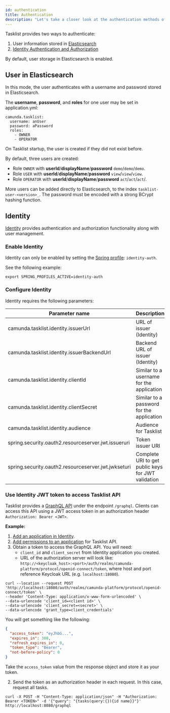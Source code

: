 ```yaml
---
id: authentication
title: Authentication
description: "Let's take a closer look at the authentication methods of Tasklist."
---
```


Tasklist provides two ways to authenticate:

1. User information stored in [Elasticsearch](#user-in-elasticsearch)
2. [Identity Authentication and Authorization](#identity)

By default, user storage in Elasticsearch is enabled.

## User in Elasticsearch

In this mode, the user authenticates with a username and password stored in Elasticsearch.

The **username**, **password**, and **roles** for one user may be set in application.yml:

```
camunda.tasklist:
  username: anUser
  password: aPassword
  roles:
    - OWNER
    - OPERATOR
```

On Tasklist startup, the user is created if they did not exist before.

By default, three users are created:

- Role `OWNER` with **userId**/**displayName**/**password** `demo`/`demo`/`demo`.
- Role `USER` with **userId**/**displayName**/**password** `view`/`view`/`view`.
- Role `OPERATOR` with **userId**/**displayName**/**password** `act`/`act`/`act`/.

More users can be added directly to Elasticsearch, to the index `tasklist-user-<version>_`. The password must be encoded with a strong BCrypt hashing function.

## Identity

[Identity](../../identity/what-is-identity/) provides authentication and authorization functionality along with user management.

### Enable Identity

Identity can only be enabled by setting the [Spring profile](https://docs.spring.io/spring-boot/docs/current/reference/html/spring-boot-features.html#boot-features-profiles): `identity-auth`.

See the following example:

```
export SPRING_PROFILES_ACTIVE=identity-auth
```

### Configure Identity

Identity requires the following parameters:

| Parameter name                                      | Description                                        | Example value                                                                     |
| --------------------------------------------------- | -------------------------------------------------- | --------------------------------------------------------------------------------- |
| camunda.tasklist.identity.issuerUrl                 | URL of issuer (Identity)                           | http://localhost:18080/auth/realms/camunda-platform                               |
| camunda.tasklist.identity.issuerBackendUrl          | Backend URL of issuer (Identity)                   | http://localhost:18080/auth/realms/camunda-platform                               |
| camunda.tasklist.identity.clientId                  | Similar to a username for the application          | tasklist                                                                          |
| camunda.tasklist.identity.clientSecret              | Similar to a password for the application          | XALaRPl...s7dL7                                                                   |
| camunda.tasklist.identity.audience                  | Audience for Tasklist                              | tasklist-api                                                                      |
| spring.security.oauth2.resourceserver.jwt.issueruri | Token issuer URI                                   | http://localhost:18080/auth/realms/camunda-platform                               |
| spring.security.oauth2.resourceserver.jwt.jwkseturi | Complete URI to get public keys for JWT validation | http://localhost:18080/auth/realms/camunda-platform/protocol/openid-connect/certs |

### Use Identity JWT token to access Tasklist API

Tasklist provides a [GraphQL API](../../../apis-clients/tasklist-api/) under the endpoint `/graphql`. Clients can access this API using a JWT access token in an authorization header `Authorization: Bearer <JWT>`.

**Example:**

1. [Add an application in Identity](../../identity/user-guide/adding-an-application/).
2. [Add permissions to an application](../../identity/user-guide/assigning-a-permission-to-an-application/) for Tasklist API.
3. Obtain a token to access the GraphQL API.
   You will need:
   - `client_id` and `client_secret` from Identity application you created.
   - URL of the authorization server will look like: `http://<keycloak_host>:<port>/auth/realms/camunda-platform/protocol/openid-connect/token`, where host and port reference Keycloak URL (e.g. `localhost:18080`).

```shell
curl --location --request POST 'http://localhost:18080/auth/realms/camunda-platform/protocol/openid-connect/token' \
--header 'Content-Type: application/x-www-form-urlencoded' \
--data-urlencode 'client_id=<client id>' \
--data-urlencode 'client_secret=<secret>' \
--data-urlencode 'grant_type=client_credentials'
```

You will get something like the following:

```json
{
  "access_token": "eyJhbG...",
  "expires_in": 300,
  "refresh_expires_in": 0,
  "token_type": "Bearer",
  "not-before-policy": 0
}
```

Take the `access_token` value from the response object and store it as your token.

2. Send the token as an authorization header in each request. In this case, request all tasks.

```shell
curl -X POST -H "Content-Type: application/json" -H "Authorization: Bearer <TOKEN>" -d '{"query": "{tasks(query:{}){id name}}"}' http://localhost:8080/graphql
```
